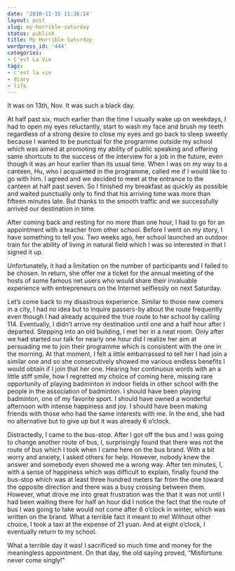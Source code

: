 ```yaml
---
date: '2010-11-15 11:36:14'
layout: post
slug: my-horrible-saturday
status: publish
title: My Horrible Saturday
wordpress_id: '444'
categories:
- C'est La Vie
tags:
- c'est la vie
- diary
- life
---
```


It was on 13th, Nov. It was such a black day.

At half past six, much earlier than the time I usually wake up on weekdays, I had to open my eyes reluctantly, start to wash my face and brush my teeth regardless of a strong desire to close my eyes and go back to sleep sweetly because I wanted to be punctual for the programme outside my school which was aimed at promoting my ability of public speaking and offering same shortcuts to the success of the interview for a job in the future, even though it was an hour earlier than its usual time. When I was on my way to a canteen, Hu, who I acquainted in the programme, called me if I would like to go with him. I agreed and we decided to meet at the entrance to the canteen at half past seven. So I finished my breakfast as quickly as possible and waited punctually only to find that his arriving time was more than fifteen minutes late. But thanks to the smooth traffic and we successfully arrived our destination in time.

After coming back and resting for no more than one hour, I had to go for an appointment with a teacher from other school. Before I went on my story, I have something to tell you. Two weeks ago, her school launched an outdoor train for the ability of living in natural field which I was so interested in that I signed it up. 

Unfortunately, it had a limitation on the number of  participants and I failed to be chosen. In return, she offer me a ticket for the annual meeting of the hosts of some famous net users who would share their invaluable experience with entrepreneurs on the Internet selflessly on next Saturday.

Let’s come back to my disastrous experience. Similar to those new comers in a city, I had no idea but to inquire passers-by about the route frequently even though I had already acquired the true route to her school by calling 114. Eventually, I didn’t arrive my destination until one and a half hour after I departed. Stepping into an old building, I met her in a neat room. Only after we had started our talk for nearly one hour did I realize her aim at persuading me to join their programme which is consistent with the one in the morning. At that moment, I felt a little embarrassed to tell her I had join a similar one and so she consecutively showed me various endless benefits I would obtain if I join that her one. Hearing her continuous words with an a little stiff smile, how I regretted my choice of coming here, missing rare opportunity of playing badminton in indoor fields in other school with the people in the association of badminton. I should have been playing badminton, one of my favorite sport. I should have owned a wonderful afternoon with intense happiness and joy. I should have been making friends with those who had the same interests with me. In the end, she had no alternative but to give up but it was already 6 o’clock.

Distractedly, I came to the bus-stop. After I got off the bus and I was going to change another route of bus, I, surprisingly found that there was not the route of bus which I took when I came here on the bus brand. With a bit worry and anxiety, I asked others for help. However, nobody knew the answer and somebody even showed me a wrong way. After ten minutes, I, with a sense of happiness which was difficult to explain, finally found the bus-stop which was at least three hundred meters far from the one toward the opposite direction and there was a busy crossing between them. However, what drove me into great frustration was the that it was not until I had been waiting there for half an hour did I notice the fact that the route of bus I was going to take would not come after 6 o’clock in winter, which was written on the brand. What a terrible fact it meant to me! Without other choice, I took a taxi at the expense of 21 yuan. And at eight o’clock, I eventually return to my school.

What a terrible day it was! I sacrificed so much time and money for the meaningless appointment. On that day, the old saying proved, “Misfortune never come singly!"

